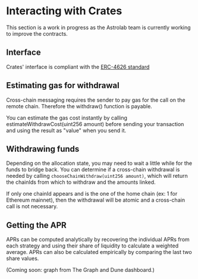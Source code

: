 # Interacting with Crates

This section is a work in progress as the Astrolab team is currently working to improve the contracts.

## Interface

Crates' interface is compliant with the [ERC-4626 standard](https://docs.openzeppelin.com/contracts/4.x/api/token/erc20#ERC4626)

## Estimating gas for withdrawal

Cross-chain messaging requires the sender to pay gas for the call on the remote chain. Therefore the withdraw() function is payable.

You can estimate the gas cost instantly by calling estimateWithdrawCost(uint256 amount) before sending your transaction and using the result as "value" when you send it.

## Withdrawing funds

Depending on the allocation state, you may need to wait a little while for the funds to bridge back. You can determine if a cross-chain withdrawal is needed by calling `chooseChainWithdraw(uint256 amount)`, which will return the chainIds from which to withdraw and the amounts linked.

If only one chainId appears and is the one of the home chain (ex: 1 for Ethereum mainnet), then the withdrawal will be atomic and a cross-chain call is not necessary.

## Getting the APR

APRs can be computed analytically by recovering the individual APRs from each strategy and using their share of liquidity to calculate a weighted average. APRs can also be calculated empirically by comparing the last two share values.

(Coming soon: graph from The Graph and Dune dashboard.)
